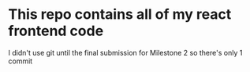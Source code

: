 # This repo contains all of my react frontend code
I didn't use git until the final submission for Milestone 2 so there's only 1 commit
